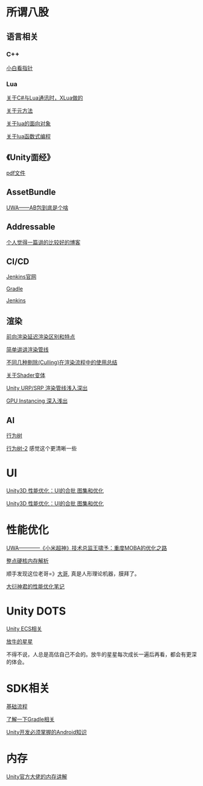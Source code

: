 # 所谓八股

## 语言相关

### C++

[小白看指针](https://zhuanlan.zhihu.com/p/649109660)

### Lua

[关于C#与Lua通讯时，XLua做的](https://zhuanlan.zhihu.com/p/572147030)

[关于元方法](https://blog.csdn.net/cooclc/article/details/108573701)

[关于lua的面向对象](https://zhuanlan.zhihu.com/p/623172037) 

[关于lua函数式编程](https://zhuanlan.zhihu.com/p/70245778)

## 《Unity面经》

[pdf文件](../LearningResource/Unity面试手册.pdf)

## AssetBundle

[UWA——AB包到底是个啥](https://blog.uwa4d.com/archives/USparkle_Addressable3.html)

## Addressable

[个人觉得一篇讲的比较好的博客](https://blog.csdn.net/wuming2016/article/details/104736170)

## CI/CD

[Jenkins官网](https://www.jenkins.io/zh/)

[Gradle](https://linxinfa.blog.csdn.net/article/details/118553713)

[Jenkins](https://blog.csdn.net/linxinfa/article/details/118816132)

## 渲染

[前向渲染延迟渲染区别和特点](https://zhuanlan.zhihu.com/p/576059273)

[简单讲讲渲染管线](https://zhuanlan.zhihu.com/p/137780634)

[不同几种剔除(Culling)在渲染流程中的使用总结](https://blog.csdn.net/game_fengxiaorui/article/details/79958722)

[关于Shader变体](https://blog.csdn.net/h_13611950639/article/details/106604311)

[Unity URP/SRP 渲染管线浅入深出](https://zhuanlan.zhihu.com/p/353687806)

[GPU Instancing 深入浅出](https://zhuanlan.zhihu.com/p/523702434)

## AI

[行为树](https://blog.csdn.net/flyTie/article/details/126440816)

[行为树-2](https://zhuanlan.zhihu.com/p/611393851)  感觉这个更清晰一些

# UI

[Unity3D 性能优化：UI的合批 图集和优化](https://zhuanlan.zhihu.com/p/364785849)

[Unity3D 性能优化：UI的合批 图集和优化](https://zhuanlan.zhihu.com/p/367679754)

# 性能优化

[UWA————《小米超神》技术总监王啸予：重度MOBA的优化之路](https://blog.uwa4d.com/archives/Severe_MOBA.html)

[整点硬核内存解析](https://zhuanlan.zhihu.com/p/362941227)

顺手发现这位老哥=》[大哥](https://www.zhihu.com/people/luckywjr/posts), 真是人形理论机器，膜拜了。

[大衍神君的性能优化笔记](https://www.bilibili.com/read/cv34386471/?jump_opus=1)

# Unity DOTS

[Unity ECS相关](https://www.zhihu.com/people/wu-guan-jie-43/posts)

[放牛的星星](https://zhuanlan.zhihu.com/p/78155704)

不得不说，人总是高估自己不会的。放牛的星星每次成长一遍后再看，都会有更深的体会。

# SDK相关

[基础流程](https://blog.csdn.net/weixin_57213714/article/details/120350394)

[了解一下Gradle相关](https://blog.csdn.net/osuckseed/article/details/93089977)

[Unity开发必须掌握的Android知识](https://wlcaption.github.io/2017/09/06/Unity%E5%BC%80%E5%8F%91%E5%BF%85%E9%A1%BB%E6%8E%8C%E6%8F%A1%E7%9A%84Android%E7%9F%A5%E8%AF%86/)

# 内存

[Unity官方大佬的内存讲解](https://frankorz.notion.site/Unity-f79bb1d4ccfc483fbd8f8eb859ae55fe)